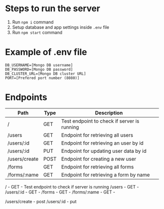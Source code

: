 # Steps to run the server
1. Run `npm i` command
2. Setup database and app settings inside `.env` file
3. Run `npm start` command

# Example of .env file
```
DB_USERNAME=[Mongo DB username]
DB_PASSWORD=[Mongo DB password]
DB_CLUSTER_URL=[Mongo DB cluster URL]
PORT=[Prefered port number (8080)]
```

# Endpoints
Path			| Type	| Description
--------------- | ----- | -------------------------------------------
/				| GET	| Test endpoint to check if server is running
/users			| GET	| Endpoint for retrieving all users
/users/:id		| GET	| Endpoint for retrieving an user by id
/users/:id		| PUT	| Endpoint for updating user data by id
/users/create	| POST	| Endpoint for creating a new user
/forms			| GET	| Endpoint for retrieving all forms
/forms/:name	| GET	| Endpoint for retrieving a form by name


/ - GET - Test endpoint to check if server is running
/users - GET - 
/users/:id - GET - 
/forms - GET - 
/forms/:name - GET - 

/users/create - post
/users/:id - put